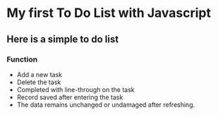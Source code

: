 # My first To Do List with Javascript

## Here is a simple to do list

### Function

- Add a new task
- Delete the task
- Completed with line-through on the task
- Record saved after entering the task
- The data remains unchanged or undamaged after refreshing.
